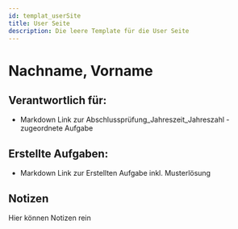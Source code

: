 ```yaml
---
id: templat_userSite
title: User Seite
description: Die leere Template für die User Seite
---
```


# Nachname, Vorname

## Verantwortlich für:

- Markdown Link zur Abschlussprüfung_Jahreszeit_Jahreszahl - zugeordnete Aufgabe

## Erstellte Aufgaben:

- Markdown Link zur Erstellten Aufgabe inkl. Musterlösung

## Notizen
Hier können Notizen rein